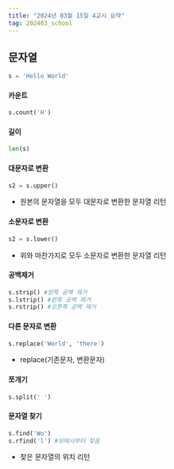 ```yaml
---
title: "2024년 03월 15일 4교시 요약"
tag: 202403_school
---
```


## 문자열

```py
s = 'Hello World'
```

#### 카운트

```py
s.count('H')
```

#### 길이

```py
len(s)
```

#### 대문자로 변환

```py
s2 = s.upper()
```

- 원본의 문자열을 모두 대문자로 변환한 문자열 리턴


#### 소문자로 변환

```py
s2 = s.lower()
```

- 위와 마찬가지로 모두 소문자로 변환한 문자열 리턴

#### 공백제거

```py
s.strip() #양쪽 공백 제거
s.lstrip() #왼쪽 공백 제거
s.rstrip() #오른쪽 공백 제거
```

#### 다른 문자로 변환

```py
s.replace('World', 'there')
```

- replace(기존문자, 변환문자)

#### 쪼개기

```py
s.split(' ')
```

#### 문자열 찾기

```py
s.find('Wo')
s.rfind('l') #뒤에서부터 찾음
```

- 찾은 문자열의 위치 리턴